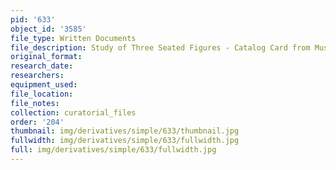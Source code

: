 ```yaml
---
pid: '633'
object_id: '3585'
file_type: Written Documents
file_description: Study of Three Seated Figures - Catalog Card from Museum Plantin-Moretus
original_format:
research_date:
researchers:
equipment_used:
file_location:
file_notes:
collection: curatorial_files
order: '204'
thumbnail: img/derivatives/simple/633/thumbnail.jpg
fullwidth: img/derivatives/simple/633/fullwidth.jpg
full: img/derivatives/simple/633/fullwidth.jpg
---
```

